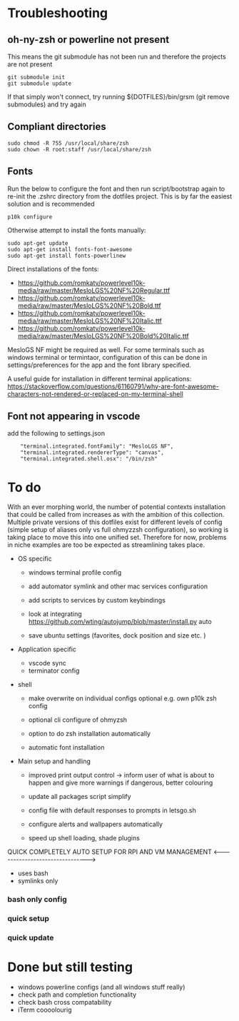 # Troubleshooting 
## oh-ny-zsh or powerline not present

This means the git submodule has not been run and therefore the projects are not present

```
git submodule init
git submodule update
```

If that simply won't connect, try running ${DOTFILES}/bin/grsm (git remove submodules) and try again 

## Compliant directories

```
sudo chmod -R 755 /usr/local/share/zsh
sudo chown -R root:staff /usr/local/share/zsh
```

## Fonts

Run the below to configure the font and then run script/bootstrap again to re-init the .zshrc directory from the dotfiles project. This is by far the easiest solution and is recommended

```
p10k configure
```

Otherwise attempt to install the fonts manually:
```  
sudo apt-get update
sudo apt-get install fonts-font-awesome
sudo apt-get install fonts-powerlinew
```

Direct installations of the fonts:

- https://github.com/romkatv/powerlevel10k-media/raw/master/MesloLGS%20NF%20Regular.ttf
- https://github.com/romkatv/powerlevel10k-media/raw/master/MesloLGS%20NF%20Bold.ttf
- https://github.com/romkatv/powerlevel10k-media/raw/master/MesloLGS%20NF%20Italic.ttf
- https://github.com/romkatv/powerlevel10k-media/raw/master/MesloLGS%20NF%20Bold%20Italic.ttf

MesloGS NF might be required as well. For some terminals such as windows terminal or termintaor, configuration of this can be done in settings/preferences for the app and the font library specified.

A useful guide for installation in different terminal applications: https://stackoverflow.com/questions/61160791/why-are-font-awesome-characters-not-rendered-or-replaced-on-my-terminal-shell

## Font not appearing in vscode

add the following to settings.json

```
    "terminal.integrated.fontFamily": "MesloLGS NF",
    "terminal.integrated.rendererType": "canvas",
    "terminal.integrated.shell.osx": "/bin/zsh"
```
# To do

With an ever morphing world, the number of potential contexts installation that could be called from increases as with the ambition of this collection. Multiple private versions of this dotfiles exist for different levels of config (simple setup of aliases only vs full ohmyzzsh configuration), so working is taking place to move this into one unified set. Therefore for now, problems in niche examples are too be expected as streamlining takes place.

- OS specific

  - windows terminal profile config

  - add automator symlink and other mac services configuration
  - add scripts to services by custom keybindings

  - look at integrating https://github.com/wting/autojump/blob/master/install.py auto
  - save ubuntu settings (favorites, dock position and size etc. )

- Application specific

  - vscode sync
  - terminator config

- shell

  - make overwrite on individual configs optional e.g. own p10k zsh config
  - optional cli configure of ohmyzsh

  - option to do zsh installation automatically
  - automatic font installation

- Main setup and handling

  - improved print output control -> inform user of what is about to happen and give more warnings if dangerous, better colouring
  - update all packages script simplify
  - config file with default responses to prompts in letsgo.sh
  - configure alerts and wallpapers automatically

  - speed up shell loading, shade plugins

QUICK COMPLETELY AUTO SETUP FOR RPI AND VM MANAGEMENT <------------------------------->

- uses bash
- symlinks only

### bash only config

### quick setup

### quick update

# Done but still testing

- windows powerline configs (and all windows stuff really)
- check path and completion functionality
- check bash cross compatability
- iTerm coooolourig

